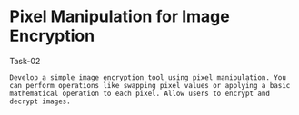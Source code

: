 # Pixel Manipulation for Image Encryption
Task-02

    Develop a simple image encryption tool using pixel manipulation. You can perform operations like swapping pixel values or applying a basic mathematical operation to each pixel. Allow users to encrypt and decrypt images.
